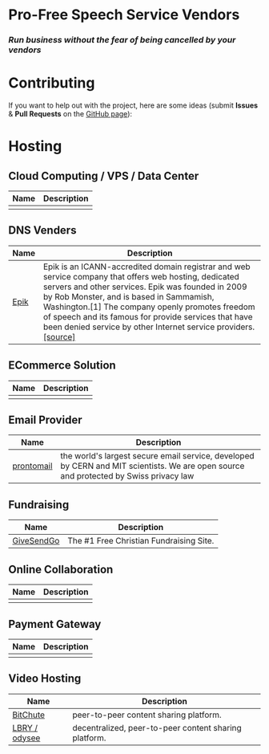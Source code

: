 # Pro-Free Speech Service Vendors
### *Run business without the fear of being cancelled by your vendors*

# Contributing

If you want to help out with the project, here are some ideas (submit **Issues** & **Pull Requests** on the [GitHub page](https://github.com/elderengineer/freespeech)):

# Hosting

## Cloud Computing / VPS / Data Center
| Name | Description |
| ---- | ----------- |
|  |  |

## DNS Venders

| Name | Description |
| ---- | ----------- |
| [Epik](https://www.epik.com/) | Epik is an ICANN-accredited domain registrar and web service company that offers web hosting, dedicated servers and other services. Epik was founded in 2009 by Rob Monster, and is based in Sammamish, Washington.[1] The company openly promotes freedom of speech and its famous for provide services that have been denied service by other Internet service providers. [[source]](https://en.wikipedia.org/wiki/Epik_(company)) |

## ECommerce Solution

| Name | Description |
| ---- | ----------- |
|  |  |


## Email Provider

| Name | Description |
| ---- | ----------- |
| [prontomail](https://prontomail.com) | the world's largest secure email service, developed by CERN and MIT scientists. We are open source and protected by Swiss privacy law | 

## Fundraising

| Name | Description |
| ---- | ----------- |
| [GiveSendGo](https://www.givesendgo.com) | The #1 Free Christian Fundraising Site. |


## Online Collaboration

| Name | Description |
| ---- | ----------- |
|  |  |

## Payment Gateway

| Name | Description |
| ---- | ----------- |
|  |  |


## Video Hosting

| Name | Description |
| ---- | ----------- |
| [BitChute](https://www.bitchute.com/) | peer-to-peer content sharing platform. |
| [LBRY / odysee](https://odysee.com/)  | decentralized, peer-to-peer content sharing platform. |

